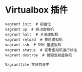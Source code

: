 # Virtualbox 插件
```text
vagrant init  # 初始化
vagrant up  # 启动虚拟机
vagrant halt  # 关闭虚拟机
vagrant reload  # 重启虚拟机
vagrant ssh  # SSH 至虚拟机
vagrant status  # 查看虚拟机运行状态
vagrant destroy  # 销毁当前虚拟机

```
```text
Vagrantfile 在根目录中
```

